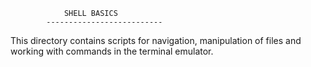 				SHELL BASICS
			--------------------------
This directory contains scripts for navigation, manipulation of files and working with commands in the terminal emulator.
